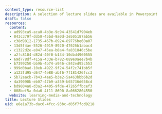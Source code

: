 ```yaml
---
content_type: resource-list
description: A selection of lecture slides are available in Powerpoint and PDF format.
draft: false
resources:
  content:
  - ad993ca9-aca0-4b3e-9c94-43541d7904eb
  - 043c379f-dd50-45bd-9a0d-3e505187ab56
  - c38d9812-1735-467b-8924-89776be60a07
  - 13d5f4ae-5526-4919-8920-47626b1abac4
  - c1322d2e-e047-45ea-b8a4-fa831846c5be
  - a2fc8104-d82d-40f0-b134-10dbd4960555
  - 69d778df-415a-433e-b782-089e0aee7b4b
  - b7399250-bb9b-4b74-a946-c842ed95c553
  - 999d0bad-10eb-4922-9f24-54f2c741bb5f
  - a123fd95-d647-4e88-abf6-7f181426fcc3
  - 5b72aacb-7b43-4ae5-b3e2-5a463bbb6b2d
  - 4a39090b-eb07-47b9-a359-b65736d658cd
  - bd9804a8-d3a2-4405-9fde-47265ffbcef3
  - 008bef5a-0da6-4f11-8690-8a0662804550
  website: learning-media-and-technology
title: Lecture Slides
uid: e6e1a73b-dac6-4fcc-93bc-d05f7fcd9218
---
```

